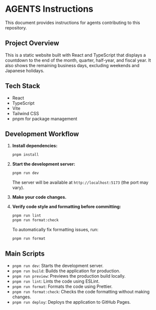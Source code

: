 # AGENTS Instructions

This document provides instructions for agents contributing to this repository.

## Project Overview

This is a static website built with React and TypeScript that displays a countdown to the end of the month, quarter, half-year, and fiscal year. It also shows the remaining business days, excluding weekends and Japanese holidays.

## Tech Stack

- React
- TypeScript
- Vite
- Tailwind CSS
- pnpm for package management

## Development Workflow

1.  **Install dependencies:**
    ```sh
    pnpm install
    ```
2.  **Start the development server:**

    ```sh
    pnpm run dev
    ```

    The server will be available at `http://localhost:5173` (the port may vary).

3.  **Make your code changes.**

4.  **Verify code style and formatting before committing:**
    ```sh
    pnpm run lint
    pnpm run format:check
    ```
    To automatically fix formatting issues, run:
    ```sh
    pnpm run format
    ```

## Main Scripts

- `pnpm run dev`: Starts the development server.
- `pnpm run build`: Builds the application for production.
- `pnpm run preview`: Previews the production build locally.
- `pnpm run lint`: Lints the code using ESLint.
- `pnpm run format`: Formats the code using Prettier.
- `pnpm run format:check`: Checks the code formatting without making changes.
- `pnpm run deploy`: Deploys the application to GitHub Pages.
